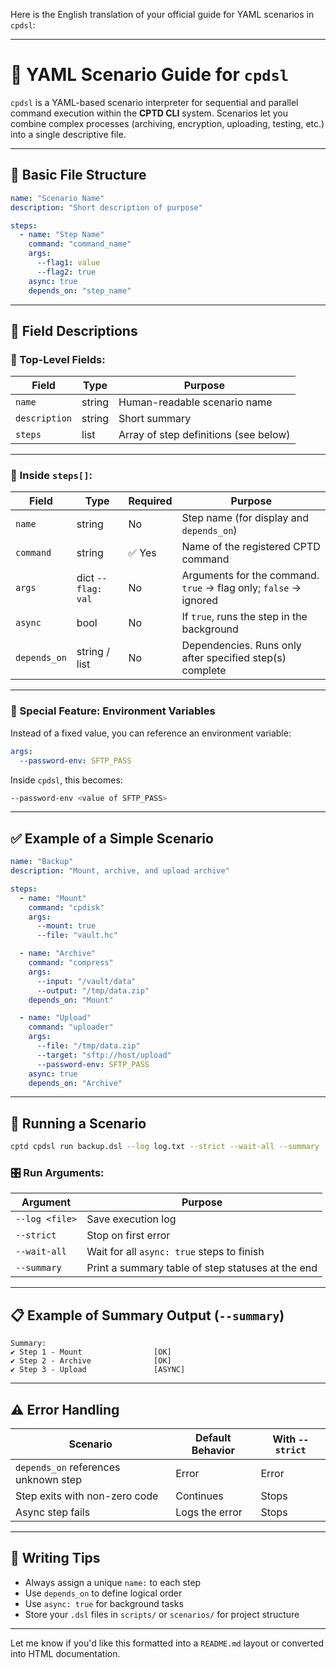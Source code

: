 Here is the English translation of your official guide for YAML scenarios in `cpdsl`:

---

# 📘 YAML Scenario Guide for `cpdsl`

`cpdsl` is a YAML-based scenario interpreter for sequential and parallel command execution within the **CPTD CLI** system.
Scenarios let you combine complex processes (archiving, encryption, uploading, testing, etc.) into a single descriptive file.

---

## 🧱 Basic File Structure

```yaml
name: "Scenario Name"
description: "Short description of purpose"

steps:
  - name: "Step Name"
    command: "command_name"
    args:
      --flag1: value
      --flag2: true
    async: true
    depends_on: "step_name"
```

---

## 🧩 Field Descriptions

### 🔹 Top-Level Fields:

| Field         | Type   | Purpose                               |
| ------------- | ------ | ------------------------------------- |
| `name`        | string | Human-readable scenario name          |
| `description` | string | Short summary                         |
| `steps`       | list   | Array of step definitions (see below) |

---

### 🔹 Inside `steps[]`:

| Field        | Type               | Required | Purpose                                                          |
| ------------ | ------------------ | -------- | ---------------------------------------------------------------- |
| `name`       | string             | No       | Step name (for display and `depends_on`)                         |
| `command`    | string             | ✅ Yes    | Name of the registered CPTD command                              |
| `args`       | dict `--flag: val` | No       | Arguments for the command. `true` → flag only; `false` → ignored |
| `async`      | bool               | No       | If `true`, runs the step in the background                       |
| `depends_on` | string / list      | No       | Dependencies. Runs only after specified step(s) complete         |

---

### 🔹 Special Feature: Environment Variables

Instead of a fixed value, you can reference an environment variable:

```yaml
args:
  --password-env: SFTP_PASS
```

Inside `cpdsl`, this becomes:

```bash
--password-env <value of SFTP_PASS>
```

---

## ✅ Example of a Simple Scenario

```yaml
name: "Backup"
description: "Mount, archive, and upload archive"

steps:
  - name: "Mount"
    command: "cpdisk"
    args:
      --mount: true
      --file: "vault.hc"

  - name: "Archive"
    command: "compress"
    args:
      --input: "/vault/data"
      --output: "/tmp/data.zip"
    depends_on: "Mount"

  - name: "Upload"
    command: "uploader"
    args:
      --file: "/tmp/data.zip"
      --target: "sftp://host/upload"
      --password-env: SFTP_PASS
    async: true
    depends_on: "Archive"
```

---

## 🧪 Running a Scenario

```bash
cptd cpdsl run backup.dsl --log log.txt --strict --wait-all --summary
```

### 🎛 Run Arguments:

| Argument       | Purpose                                           |
| -------------- | ------------------------------------------------- |
| `--log <file>` | Save execution log                                |
| `--strict`     | Stop on first error                               |
| `--wait-all`   | Wait for all `async: true` steps to finish        |
| `--summary`    | Print a summary table of step statuses at the end |

---

## 📋 Example of Summary Output (`--summary`)

```
Summary:
✔ Step 1 - Mount                [OK]
✔ Step 2 - Archive              [OK]
✔ Step 3 - Upload               [ASYNC]
```

---

## ⚠️ Error Handling

| Scenario                             | Default Behavior | With `--strict` |
| ------------------------------------ | ---------------- | --------------- |
| `depends_on` references unknown step | Error            | Error           |
| Step exits with non-zero code        | Continues        | Stops           |
| Async step fails                     | Logs the error   | Stops           |

---

## 🚀 Writing Tips

* Always assign a unique `name:` to each step
* Use `depends_on` to define logical order
* Use `async: true` for background tasks
* Store your `.dsl` files in `scripts/` or `scenarios/` for project structure

---

Let me know if you'd like this formatted into a `README.md` layout or converted into HTML documentation.
